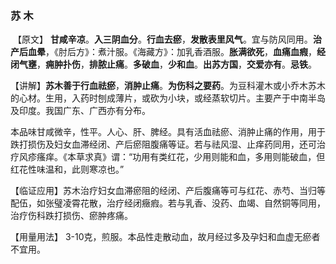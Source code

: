 ### 苏    木

​    【原文】 **甘咸辛凉**。**入三阴血分**。**行血去瘀**，**发散表里风气**。宜与防风同用。**治产后血晕**，《肘后方》：煮汁服。《海藏方》：加乳香酒服。**胀满欲死**，**血痛血瘕**，**经闭气壅**，**痈肿扑伤**，**排脓止痛**。**多破血**，**少和血**。**出苏方国**，**交爱亦有**。**忌铁**。
​    

【讲解】**苏木善于行血祛瘀**，**消肿止痛**。**为伤科之要药**。为豆科灌木或小乔木苏木的心材。生用，入药时刨成薄片，或砍为小块，或经蒸软切片。主要产于中南半岛及印度。我国广东、广西亦有分布。
     

本品味甘咸微辛，性平。人心、肝、脾经。具有活血祛瘀、消肿止痛的作用，用于跌打损伤及妇女血滞经闭、产后瘀阻腹痛等证。若与祛风湿、止痒药同用，还可治疗风疹瘙痒。《本草求真》谓：“功用有类红花，少用则能和血，多用则能破血，但红花性味温和，此则寒凉也。”
     

【临证应用】苏木治疗妇女血滞瘀阻的经闭、产后腹痛等可与红花、赤芍、当归等配伍，如张璧凌霄花散，治疗经闭癥瘕。若与乳香、没药、血竭、自然铜等同用，治疗伤科跌打损伤、瘀肿疼痛。
    

【用量用法】 3-10克，煎服。本品性走散动血，故月经过多及孕妇和血虚无瘀者不宜用。
                                     
